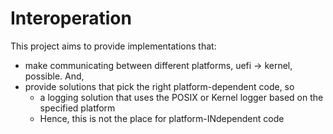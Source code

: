 # Interoperation

This project aims to provide implementations that:

- make communicating between different platforms, uefi -> kernel, possible. And,
- provide solutions that pick the right platform-dependent code, so
  - a logging solution that uses the POSIX or Kernel logger based on the specified platform
  - Hence, this is not the place for platform-INdependent code
